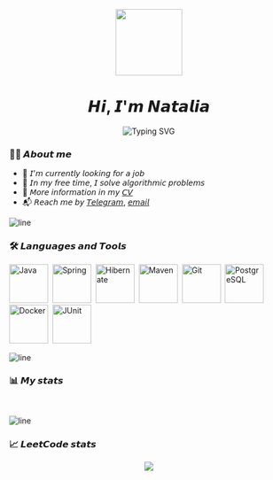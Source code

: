 <div id="header" align="center">
  <img src="https://media.giphy.com/media/v1.Y2lkPTc5MGI3NjExZGR0c3cybmRoM2h4bG0xOGJmZDBpZmgyNWswOHNhdG5vdjhzYjI3byZlcD12MV9pbnRlcm5hbF9naWZfYnlfaWQmY3Q9cw/mQVGgQvPdjYc45XAXo/giphy.gif" width="120"/>
  <h1>𝙃𝙞, 𝙄'𝙢 𝙉𝙖𝙩𝙖𝙡𝙞𝙖</h1>
</div>

<div id="header" align="center" href="https://git.io/typing-svg" ><img src="https://readme-typing-svg.herokuapp.com?font=Fira+Code&size=30&pause=1000&color=2F81F7&center=true&vCenter=true&width=620&height=45&lines=%F0%9D%99%85%F0%9D%99%96%F0%9D%99%AB%F0%9D%99%96+%F0%9D%99%99%F0%9D%99%9A%F0%9D%99%AB%F0%9D%99%9A%F0%9D%99%A1%F0%9D%99%A4%F0%9D%99%A5%F0%9D%99%9A%F0%9D%99%A7+%F0%9D%99%9B%F0%9D%99%A7%F0%9D%99%A4%F0%9D%99%A2+%F0%9D%99%89%F0%9D%99%A4%F0%9D%99%AB%F0%9D%99%A4%F0%9D%99%A8%F0%9D%99%9E%F0%9D%99%97%F0%9D%99%9E%F0%9D%99%A7%F0%9D%99%A8%F0%9D%99%A0" alt="Typing SVG" /></div>

### 👨‍💻 𝘼𝙗𝙤𝙪𝙩 𝙢𝙚
- 🔎 𝘐'𝘮 𝘤𝘶𝘳𝘳𝘦𝘯𝘵𝘭𝘺 𝘭𝘰𝘰𝘬𝘪𝘯𝘨 𝘧𝘰𝘳 𝘢 𝘫𝘰𝘣
- 🚀 𝘐𝘯 𝘮𝘺 𝘧𝘳𝘦𝘦 𝘵𝘪𝘮𝘦, 𝘐 𝘴𝘰𝘭𝘷𝘦 𝘢𝘭𝘨𝘰𝘳𝘪𝘵𝘩𝘮𝘪𝘤 𝘱𝘳𝘰𝘣𝘭𝘦𝘮𝘴
- 📄 𝘔𝘰𝘳𝘦 𝘪𝘯𝘧𝘰𝘳𝘮𝘢𝘵𝘪𝘰𝘯 𝘪𝘯 𝘮𝘺 [𝘊𝘝](https://novosibirsk.hh.ru/applicant/resumes/view?resume=0cc10fd7ff0be9e3a10039ed1f39727a6c3051)
- 📬 𝘙𝘦𝘢𝘤𝘩 𝘮𝘦 𝘣𝘺 [𝘛𝘦𝘭𝘦𝘨𝘳𝘢𝘮](https://t.me/Natalia_Chuklina), [𝘦𝘮𝘢𝘪𝘭](mailto:natal1a.chuklina@yandex.ru)

![line](https://capsule-render.vercel.app/api?type=rect&color=2F81F7&height=3)

### 🛠️ 𝙇𝙖𝙣𝙜𝙪𝙖𝙜𝙚𝙨 𝙖𝙣𝙙 𝙏𝙤𝙤𝙡𝙨
<img src="https://cdn.jsdelivr.net/gh/devicons/devicon/icons/java/java-original-wordmark.svg" title="Java" width="70" height="70"/>&nbsp;
<img src="https://cdn.jsdelivr.net/gh/devicons/devicon/icons/spring/spring-original-wordmark.svg" title="Spring" width="70" height="70"/>&nbsp;
<img src="https://cdn.simpleicons.org/hibernate" title="Hibernate" width="70" height="70"/>&nbsp;
<img src="https://cdn.simpleicons.org/apachemaven" title="Maven" width="70" height="70"/>&nbsp;
<img src="https://cdn.jsdelivr.net/gh/devicons/devicon/icons/git/git-plain.svg" title="Git" width="70" height="70"/>&nbsp;
<img src="https://cdn.jsdelivr.net/gh/devicons/devicon/icons/postgresql/postgresql-original.svg" title="PostgreSQL" width="70" height="70"/>&nbsp;
<img src="https://cdn.jsdelivr.net/gh/devicons/devicon/icons/docker/docker-plain-wordmark.svg" title="Docker" width="70" height="70"/>&nbsp;
<img src="https://cdn.simpleicons.org/junit5" title="JUnit" width="70" height="70"/>&nbsp;

![line](https://capsule-render.vercel.app/api?type=rect&color=2F81F7&height=3)

### 📊 𝙈𝙮 𝙨𝙩𝙖𝙩𝙨
<div id="stat" align="center">
    <img src="http://github-profile-summary-cards.vercel.app/api/cards/profile-details?username=Natal1a-Chuklina&theme=tokyonight" alt=""/>
    <img src="http://github-profile-summary-cards.vercel.app/api/cards/most-commit-language?username=Natal1a-Chuklina&theme=tokyonight" alt=""/>
     <img src="http://github-profile-summary-cards.vercel.app/api/cards/stats?username=Natal1a-Chuklina&theme=tokyonight" alt=""/>
</div>

![line](https://capsule-render.vercel.app/api?type=rect&color=2F81F7&height=3)

### 📈 𝙇𝙚𝙚𝙩𝘾𝙤𝙙𝙚 𝙨𝙩𝙖𝙩𝙨
<div id="stat" align="center">
    <img src="https://leetcode-stats-six.vercel.app/api?username=ncuklina85&theme=dark">
</div>
